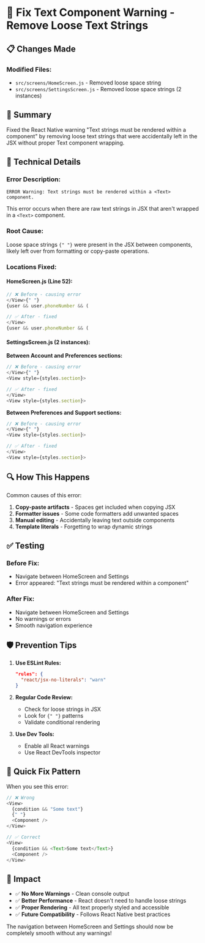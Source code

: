 # 🐛 Fix Text Component Warning - Remove Loose Text Strings

## 📋 **Changes Made**

### **Modified Files:**

- `src/screens/HomeScreen.js` - Removed loose space string
- `src/screens/SettingsScreen.js` - Removed loose space strings (2 instances)

## 🎯 **Summary**

Fixed the React Native warning "Text strings must be rendered within a <Text> component" by removing loose text strings that were accidentally left in the JSX without proper Text component wrapping.

## 🔧 **Technical Details**

### **Error Description:**

```
ERROR Warning: Text strings must be rendered within a <Text> component.
```

This error occurs when there are raw text strings in JSX that aren't wrapped in a `<Text>` component.

### **Root Cause:**

Loose space strings `{" "}` were present in the JSX between components, likely left over from formatting or copy-paste operations.

### **Locations Fixed:**

#### **HomeScreen.js (Line 52):**

```javascript
// ❌ Before - causing error
</View>{" "}
{user && user.phoneNumber && (

// ✅ After - fixed
</View>
{user && user.phoneNumber && (
```

#### **SettingsScreen.js (2 instances):**

**Between Account and Preferences sections:**

```javascript
// ❌ Before - causing error
</View>{" "}
<View style={styles.section}>

// ✅ After - fixed
</View>
<View style={styles.section}>
```

**Between Preferences and Support sections:**

```javascript
// ❌ Before - causing error
</View>{" "}
<View style={styles.section}>

// ✅ After - fixed
</View>
<View style={styles.section}>
```

## 🔍 **How This Happens**

Common causes of this error:

1. **Copy-paste artifacts** - Spaces get included when copying JSX
2. **Formatter issues** - Some code formatters add unwanted spaces
3. **Manual editing** - Accidentally leaving text outside components
4. **Template literals** - Forgetting to wrap dynamic strings

## ✅ **Testing**

### **Before Fix:**

- Navigate between HomeScreen and Settings
- Error appeared: "Text strings must be rendered within a <Text> component"

### **After Fix:**

- Navigate between HomeScreen and Settings
- No warnings or errors
- Smooth navigation experience

## 🛡️ **Prevention Tips**

1. **Use ESLint Rules:**

   ```json
   "rules": {
     "react/jsx-no-literals": "warn"
   }
   ```

2. **Regular Code Review:**

   - Check for loose strings in JSX
   - Look for `{" "}` patterns
   - Validate conditional rendering

3. **Use Dev Tools:**
   - Enable all React warnings
   - Use React DevTools inspector

## 🔧 **Quick Fix Pattern**

When you see this error:

```javascript
// ❌ Wrong
<View>
  {condition && "Some text"}
  {" "}
  <Component />
</View>

// ✅ Correct
<View>
  {condition && <Text>Some text</Text>}
  <Component />
</View>
```

## 🎯 **Impact**

- ✅ **No More Warnings** - Clean console output
- ✅ **Better Performance** - React doesn't need to handle loose strings
- ✅ **Proper Rendering** - All text properly styled and accessible
- ✅ **Future Compatibility** - Follows React Native best practices

The navigation between HomeScreen and Settings should now be completely smooth without any warnings!

